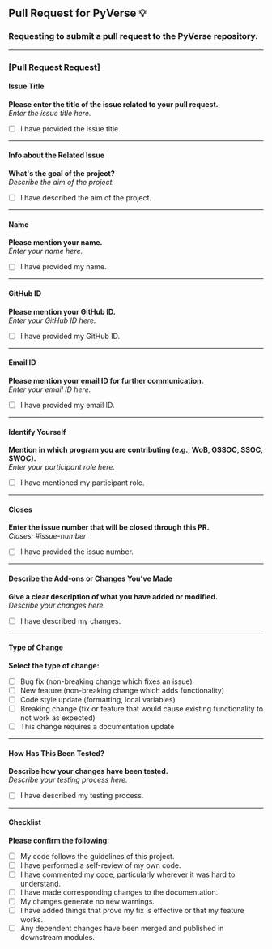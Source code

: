 ## Pull Request for PyVerse 💡

### Requesting to submit a pull request to the PyVerse repository.

---

### [Pull Request Request]

#### Issue Title
**Please enter the title of the issue related to your pull request.**  
*Enter the issue title here.*

- [ ] I have provided the issue title.

---

#### Info about the Related Issue
**What's the goal of the project?**  
*Describe the aim of the project.*

- [ ] I have described the aim of the project.

---

#### Name
**Please mention your name.**  
*Enter your name here.*

- [ ] I have provided my name.

---

#### GitHub ID
**Please mention your GitHub ID.**  
*Enter your GitHub ID here.*

- [ ] I have provided my GitHub ID.

---

#### Email ID
**Please mention your email ID for further communication.**  
*Enter your email ID here.*

- [ ] I have provided my email ID.

---

#### Identify Yourself
**Mention in which program you are contributing (e.g., WoB, GSSOC, SSOC, SWOC).**  
*Enter your participant role here.*

- [ ] I have mentioned my participant role.

---

#### Closes
**Enter the issue number that will be closed through this PR.**  
*Closes: #issue-number*

- [ ] I have provided the issue number.

---

#### Describe the Add-ons or Changes You've Made
**Give a clear description of what you have added or modified.**  
*Describe your changes here.*

- [ ] I have described my changes.

---

#### Type of Change
**Select the type of change:**  
- [ ] Bug fix (non-breaking change which fixes an issue)
- [ ] New feature (non-breaking change which adds functionality)
- [ ] Code style update (formatting, local variables)
- [ ] Breaking change (fix or feature that would cause existing functionality to not work as expected)
- [ ] This change requires a documentation update

---

#### How Has This Been Tested?
**Describe how your changes have been tested.**  
*Describe your testing process here.*

- [ ] I have described my testing process.

---

#### Checklist
**Please confirm the following:**  
- [ ] My code follows the guidelines of this project.
- [ ] I have performed a self-review of my own code.
- [ ] I have commented my code, particularly wherever it was hard to understand.
- [ ] I have made corresponding changes to the documentation.
- [ ] My changes generate no new warnings.
- [ ] I have added things that prove my fix is effective or that my feature works.
- [ ] Any dependent changes have been merged and published in downstream modules.
